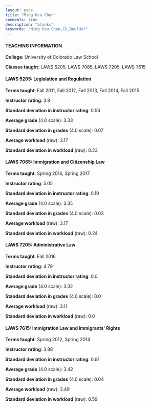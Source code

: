 ```yaml
---
layout: page
title: "Ming Hsu Chen" 
comments: true
description: "blanks"
keywords: "Ming Hsu Chen,CU,Boulder"
---
```

<head>
<script src="https://ajax.googleapis.com/ajax/libs/jquery/2.1.3/jquery.min.js"></script>
<script src="https://dl.dropboxusercontent.com/s/pc42nxpaw1ea4o9/highcharts.js?dl=0"></script>
<!-- <script src="../assets/js/highcharts.js"></script> -->
<style type="text/css">@font-face {
	font-family: "Bebas Neue";
	src: url(https://www.filehosting.org/file/details/544349/BebasNeue Regular.otf) format("opentype");
	}
	h1.Bebas { 
		font-family: "Bebas Neue", Verdana, Tahoma;
	}
</style>
</head>
	   
#### TEACHING INFORMATION

**College**: University of Colorado Law School

**Classes taught**: LAWS 5205, LAWS 7065, LAWS 7205, LAWS 7615

#### LAWS 5205: Legislation and Regulation

**Terms taught**: Fall 2011, Fall 2012, Fall 2013, Fall 2014, Fall 2015

**Instructor rating**: 3.8

**Standard deviation in instructor rating**: 0.56

**Average grade** (4.0 scale): 3.33

**Standard deviation in grades** (4.0 scale): 0.07

**Average workload** (raw): 3.17

**Standard deviation in workload** (raw): 0.23

#### LAWS 7065: Immigration and Citizenship Law

**Terms taught**: Spring 2016, Spring 2017

**Instructor rating**: 5.05

**Standard deviation in instructor rating**: 0.19

**Average grade** (4.0 scale): 3.35

**Standard deviation in grades** (4.0 scale): 0.03

**Average workload** (raw): 3.17

**Standard deviation in workload** (raw): 0.24

#### LAWS 7205: Administrative Law

**Terms taught**: Fall 2016

**Instructor rating**: 4.79

**Standard deviation in instructor rating**: 0.0

**Average grade** (4.0 scale): 3.32

**Standard deviation in grades** (4.0 scale): 0.0

**Average workload** (raw): 3.11

**Standard deviation in workload** (raw): 0.0

#### LAWS 7615: Immigration Law and Immigrants' Rights

**Terms taught**: Spring 2012, Spring 2014

**Instructor rating**: 3.88

**Standard deviation in instructor rating**: 0.91

**Average grade** (4.0 scale): 3.42

**Standard deviation in grades** (4.0 scale): 0.04

**Average workload** (raw): 3.49

**Standard deviation in workload** (raw): 0.59

